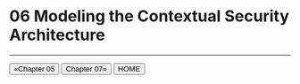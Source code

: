 # 06 Modeling the Contextual Security Architecture

---

[<button type="button">«Chapter 05</button>](../05_Motivation_Aspect/README.md) [<button type="button">Chapter 07»</button>](../07_Modeling_Conceptual_Security_Architecture/README.md) [<button type="button">HOME</button>](../README.md)
